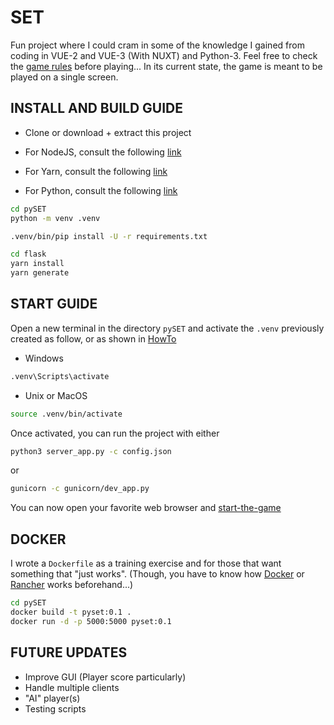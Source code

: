 # SET

Fun project where I could cram in some of the knowledge I gained from coding in VUE-2 and VUE-3 (With NUXT) and Python-3. Feel free to check the [game rules](https://en.wikipedia.org/wiki/Set_(card_game)#Games) before playing... In its current state, the game is meant to be played on a single screen.

## INSTALL AND BUILD GUIDE

- Clone or download + extract this project

- For NodeJS, consult the following [link](https://nodejs.org/en/download)
- For Yarn, consult the following [link](https://classic.yarnpkg.com/lang/en/docs/install/#debian-stable)
- For Python, consult the following [link](https://www.python.org/downloads/)

```sh
cd pySET
python -m venv .venv

.venv/bin/pip install -U -r requirements.txt

cd flask
yarn install
yarn generate
```

## START GUIDE

Open a new terminal in the directory `pySET` and activate the `.venv` previously created as follow, or as shown in [HowTo](https://docs.python.org/3/tutorial/venv.html#creating-virtual-environments)

- Windows

```sh
.venv\Scripts\activate
```

- Unix or MacOS

```sh
source .venv/bin/activate
```

Once activated, you can run the project with either

```sh
python3 server_app.py -c config.json
```

or

```sh
gunicorn -c gunicorn/dev_app.py
```

You can now open your favorite web browser and [start-the-game](http://localhost:5000/)

## DOCKER

I wrote a `Dockerfile` as a training exercise and for those that want something that "just works". (Though, you have to know how [Docker](https://www.docker.com/) or [Rancher](https://www.rancher.com/) works beforehand...)

```sh
cd pySET
docker build -t pyset:0.1 .
docker run -d -p 5000:5000 pyset:0.1
```

## FUTURE UPDATES

- Improve GUI (Player score particularly)
- Handle multiple clients
- "AI" player(s)
- Testing scripts
